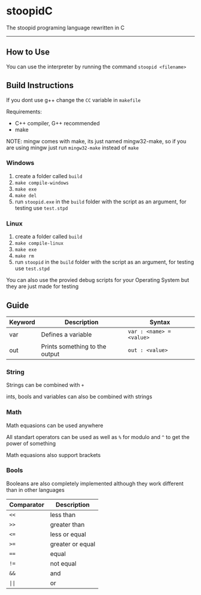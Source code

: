 
# stoopidC

The stoopid programing language rewritten in C

---

## How to Use

You can use the interpreter by running the command `stoopid <filename>`

## Build Instructions

If you dont use g++ change the `CC` variable in `makefile`

Requirements:

- C++ compiler, G++ recommended
- make

NOTE: mingw comes with make, its just named mingw32-make, so if you are using mingw just run `mingw32-make` instead of `make`

### Windows

1. create a folder called `build`
2. `make compile-windows`
3. `make exe`
4. `make del`
5. run `stoopid.exe` in the `build` folder with the script as an argument, for testing use `test.stpd`

### Linux

1. create a folder called `build`
2. `make compile-linux`
3. `make exe`
4. `make rm`
5. run `stoopid` in the `build` folder with the script as an argument, for testing use `test.stpd`

You can also use the provied debug scripts for your Operating System but they are just made for testing

## Guide

| Keyword | Description | Syntax |
| ------- | ----------- | ------ |
| var | Defines a variable | `var : <name> = <value>` |
| out | Prints something to the output | `out : <value>` |

### String

Strings can be combined with `+`

ints, bools and variables can also be combined with strings

### Math

Math equasions can be used anywhere

All standart operators can be used as well as `%` for modulo and `^` to get the power of something

Math equasions also support brackets

### Bools

Booleans are also completely implemented although they work different than in other languages

| Comparator | Description |
| ---------- | ----------- |
| `<<` | less than |
| `>>` | greater than |
| `<=` | less or equal |
| `>=` | greater or equal |
| `==` | equal |
| `!=` | not equal |
| `&&` | and |
| `\|\|` | or |
